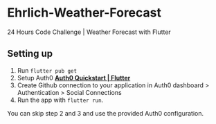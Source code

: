 # Ehrlich-Weather-Forecast
24 Hours Code Challenge | Weather Forecast with Flutter

## Setting up
1. Run ```flutter pub get```
2. Setup Auth0 **[Auth0 Quickstart | Flutter](https://auth0.com/docs/quickstart/native/flutter)**
3. Create Github connection to your application in Auth0 dashboard > Authentication > Social Connections
4. Run the app with ```flutter run```.

You can skip step 2 and 3 and use the provided Auth0 configuration.
